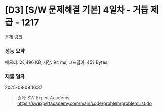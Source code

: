 # [D3] [S/W 문제해결 기본] 4일차 - 거듭 제곱 - 1217 

[문제 링크](https://swexpertacademy.com/main/code/problem/problemDetail.do?contestProbId=AV14dUIaAAUCFAYD) 

### 성능 요약

메모리: 26,496 KB, 시간: 94 ms, 코드길이: 459 Bytes

### 제출 일자

2025-08-08 16:37



> 출처: SW Expert Academy, https://swexpertacademy.com/main/code/problem/problemList.do
